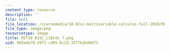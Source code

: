 ```yaml
---
content_type: resource
description: ''
file: null
file_location: /coursemedia/18-02sc-multivariable-calculus-fall-2010/985ede782972cd05bc233377b2b4b672_MIT18_02SC_L1Brds_7.png
file_type: image/png
resourcetype: Image
title: MIT18_02SC_L1Brds_7.png
uid: 985ede78-2972-cd05-bc23-3377b2b4b672
---
```


